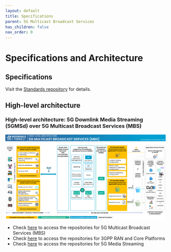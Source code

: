 ```yaml
---
layout: default
title: Specifications
parent: 5G Multicast Broadcast Services
has_children: false
nav_order: 0
---
```


# Specifications and Architecture

## Specifications
Visit the [Standards repository](https://5g-mag.github.io/Standards/pages/5g-multicast-broadcast-services.html) for details.

## High-level architecture

### High-level architecture: 5G Downlink Media Streaming (5GMSd) over 5G Multicast Broadcast Services (MBS)

<img src="../../assets/images/projects/mbs_diagram.png">

 * Check [here](.repositories.html) to access the repositories for 5G Multicast Broadcast Services (MBS)
 * Check [here](../3gpp-ran-and-core-platforms/repositories.html) to access the repositories for 3GPP RAN and Core Platforms
 * Check [here](../5g-media-streaming/repositories.html) to access the repositories for 5G Media Streaming
